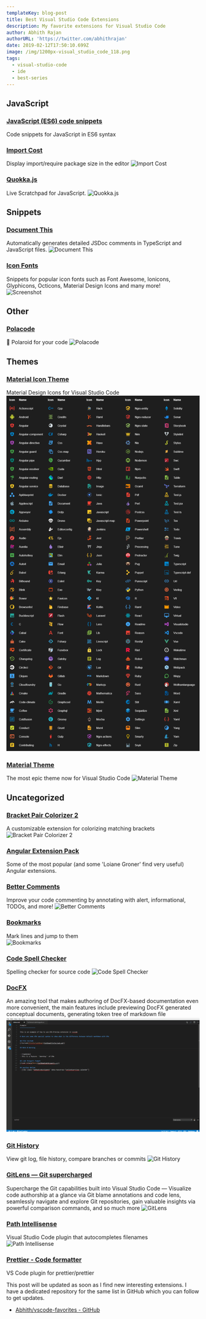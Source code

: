 ```yaml
---
templateKey: blog-post
title: Best Visual Studio Code Extensions
description: My favorite extensions for Visual Studio Code
author: Abhith Rajan
authorURL: 'https://twitter.com/abhithrajan'
date: 2019-02-12T17:50:10.699Z
image: /img/1200px-visual_studio_code_118.png
tags:
  - visual-studio-code
  - ide
  - best-series
---
```

## JavaScript

### [JavaScript (ES6) code snippets](https://marketplace.visualstudio.com/items?itemName=xabikos.JavaScriptSnippets)
Code snippets for JavaScript in ES6 syntax

### [Import Cost](https://marketplace.visualstudio.com/items?itemName=wix.vscode-import-cost) 
Display import/require package size in the editor
![Import Cost](https://file-wkbcnlcvbn.now.sh/import-cost.gif)

### [Quokka.js](https://marketplace.visualstudio.com/items?itemName=WallabyJs.quokka-vscode)
Live Scratchpad for JavaScript.
![Quokka.js](https://quokkajs.com/assets/img/vsc1.gif)

## Snippets

### [Document This](https://marketplace.visualstudio.com/items?itemName=joelday.docthis)
Automatically generates detailed JSDoc comments in TypeScript and JavaScript files.
![Document This](https://raw.githubusercontent.com/joelday/vscode-docthis/master/images/demo.gif)

### [Icon Fonts](https://marketplace.visualstudio.com/items?itemName=idleberg.icon-fonts)
Snippets for popular icon fonts such as Font Awesome, Ionicons, Glyphicons, Octicons, Material Design Icons and many more!  
![Screenshot](https://raw.githubusercontent.com/idleberg/vscode-icon-fonts/master/images/screenshot.gif)

## Other

### [Polacode](https://marketplace.visualstudio.com/items?itemName=pnp.polacode)
📸 Polaroid for your code
![Polacode](https://github.com/octref/polacode/raw/master/demo/usage.gif)

## Themes

### [Material Icon Theme](https://marketplace.visualstudio.com/items?itemName=PKief.material-icon-theme)
Material Design Icons for Visual Studio Code
![Material Icon Theme](https://raw.githubusercontent.com/PKief/vscode-material-icon-theme/master/images/fileIcons.png)

### [Material Theme](https://marketplace.visualstudio.com/items?itemName=Equinusocio.vsc-material-theme)
The most epic theme now for Visual Studio Code
![Material Theme](https://raw.githubusercontent.com/equinusocio/vsc-material-theme/master/assets/screen.jpg)

## Uncategorized

### [Bracket Pair Colorizer 2](https://marketplace.visualstudio.com/items?itemName=CoenraadS.bracket-pair-colorizer-2)
A customizable extension for colorizing matching brackets
![Bracket Pair Colorizer 2](https://raw.githubusercontent.com/CoenraadS/Bracket-Pair-Colorizer-2/develop/images/example.png)

### [Angular Extension Pack](https://marketplace.visualstudio.com/items?itemName=loiane.angular-extension-pack)
Some of the most popular (and some 'Loiane Groner' find very useful) Angular extensions.

### [Better Comments](https://marketplace.visualstudio.com/items?itemName=aaron-bond.better-comments) 
Improve your code commenting by annotating with alert, informational, TODOs, and more!
![Better Comments](https://raw.githubusercontent.com/aaron-bond/better-comments/master/images/better-comments.PNG)

### [Bookmarks](https://marketplace.visualstudio.com/items?itemName=alefragnani.Bookmarks) 
Mark lines and jump to them  
![Bookmarks](https://github.com/alefragnani/vscode-bookmarks/raw/master/images/bookmarks-toggle.png)

### [Code Spell Checker](https://marketplace.visualstudio.com/items?itemName=streetsidesoftware.code-spell-checker)
Spelling checker for source code
![Code Spell Checker](https://raw.githubusercontent.com/Jason-Rev/vscode-spell-checker/master/client/images/example.gif)

### [DocFX](https://marketplace.visualstudio.com/items?itemName=ms-docfx.DocFX) 
An amazing tool that makes authoring of DocFX-based documentation even more convenient, the main features include previewing DocFX generated conceptual documents, generating token tree of markdown file
![DocFX](https://github.com/dotnet/docfx/raw/master/tools/VscExtension/images/previewToSide.gif)

### [Git History](https://marketplace.visualstudio.com/items?itemName=donjayamanne.githistory) 
View git log, file history, compare branches or commits
![Git History](https://raw.githubusercontent.com/DonJayamanne/gitHistoryVSCode/master/images/gitLogv2.gif)

### [GitLens — Git supercharged](https://marketplace.visualstudio.com/items?itemName=eamodio.gitlens) 
Supercharge the Git capabilities built into Visual Studio Code — Visualize code authorship at a glance via Git blame annotations and code lens, seamlessly navigate and explore Git repositories, gain valuable insights via powerful comparison commands, and so much more
![GitLens](https://raw.githubusercontent.com/eamodio/vscode-gitlens/master/images/docs/gitlens-preview.gif)

### [Path Intellisense](https://marketplace.visualstudio.com/items?itemName=christian-kohler.path-intellisense) 
Visual Studio Code plugin that autocompletes filenames  
![Path Intellisense](https://i.giphy.com/iaHeUiDeTUZuo.gif)

### [Prettier - Code formatter](https://marketplace.visualstudio.com/items?itemName=esbenp.prettier-vscode) 
VS Code plugin for prettier/prettier

This post will be updated as soon as I find new interesting extensions.  I have a dedicated repository for the same list in GitHub which you can follow to get updates.

- [Abhith/vscode-favorites - GitHub](https://github.com/Abhith/vscode-favorites)
